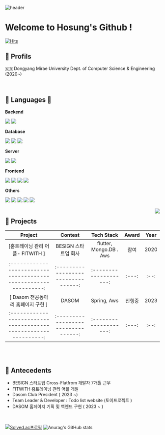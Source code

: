 ![header](https://capsule-render.vercel.app/api?type=waving&color=gradient&height=120&animation=fadeIn&section=footer&text=🚗🚘🚛&fontAlign=70)
# Welcome to Hosung's Github !     
             
[![Hits](https://hits.seeyoufarm.com/api/count/incr/badge.svg?url=https%3A%2F%2Fgithub.com%2Fgjbae1212%2Fhit-counter)](https://hits.seeyoufarm.com)
   

## 🐥 Profils
🇰🇷 Dongyang Mirae University Dept. of Computer Science & Engineering (2020~) <br/>
<br><br>   
    
## 🔨 Languages 🔨
<p><strong>Backend</strong></p>
<div>
    <img src="https://img.shields.io/badge/Java-007396?style=for-the-badge&logo=Java&logoColor=white"> 
    <img src="https://img.shields.io/badge/Spring Boot-6DB33F?style=for-the-badge&logo=spring boot&logoColor=white">
</div>
<!-- Database -->
<p><strong>Database</strong></p>
<div>
    <img src="https://img.shields.io/badge/oracle-F80000?style=for-the-badge&logo=oracle&logoColor=white"> 
    <img src="https://img.shields.io/badge/mysql-4479A1?style=for-the-badge&logo=mysql&logoColor=white"> 
    <img src="https://img.shields.io/badge/firebase-FFCA28?style=for-the-badge&logo=firebase&logoColor=white">
</div>
<!-- Server -->
<p><strong>Server</strong></p>
<div align="float:left">
    <img src="https://img.shields.io/badge/linux-FCC624?style=for-the-badge&logo=linux&logoColor=black"> 
    <img src="https://img.shields.io/badge/Amazon AWS-232F3E?style=for-the-badge&logo=amazon aws&logoColor=white"> 
</div>
<!-- Frontend -->
<p><strong>Frontend</strong></p>
<div>
    <img src="https://img.shields.io/badge/html5-E34F26?style=flat-square&logo=html5&logoColor=white"> 
    <img src="https://img.shields.io/badge/css-1572B6?style=flat-square&logo=css3&logoColor=white"> 
    <img src="https://img.shields.io/badge/javascript-F7DF1E?style=flat-square&logo=javascript&logoColor=black"> 
    <img src="https://img.shields.io/badge/Vue-4FC08D?style=for-the-badge&logo=Vue.js&logoColor=white">
</div>
<!-- Others -->
<p><strong>Others</strong></p>
<div>
    <img src="https://img.shields.io/badge/c-A8B9CC?style=flat-square&logo=c&logoColor=white">
    <img src="https://img.shields.io/badge/Kotlin-7F52FF?style=flat-square&logo=kotlin&logoColor=white">
    <img src="https://img.shields.io/badge/Andoid Studio-3DDC84?style=flat-square&logo=android studio&logoColor=white">
    <img src="https://img.shields.io/badge/python-3776AB?style=flat-square&logo=python&logoColor=white"> 
    <img src="https://img.shields.io/badge/flutter-02569B?style=flat-square&logo=flutter&logoColor=white"/>
</div>
<!-- Language Stats to the Right -->
<br>
<div style="float: right;">
    <img src="https://github-readme-stats.vercel.app/api/top-langs/?username=namhosung6023&layout=compact&theme=tokyonight" />
</div>




## 🌱 Projects

|                                              Project                                                         |               Contest                |       Tech Stack       | Award | Year |
| :-------------------------------------------------------------: | :---------------------------------: | :--------------------: | :---: | :--: |
|                        [홈트레이닝 관리 어플- FITWITH ]                                           |         BESIGN 스타트업 회사          |       flutter, Mongo.DB . Aws        | 참여  | 2020 |
| :-------------------------------------------------------------: | :---------------------------------: | :--------------------: | :---: | :--: |
|                        [  Dasom 전공동아리 홈페이지 구현  ]                                       |                  DASOM                      |      Spring, Aws                  | 진행중  | 2023 |
 :-------------------------------------------------------------: | :---------------------------------: | :--------------------: | :---: | :--: |
<br><br>

## 🌱 Antecedents

- BESIGN 스타트업 Cross-Flatfrom 개발자 7개월 근무
- FITWITH 홈트레이닝 관리 어플 개발 
- Dasom Club President ( 2023 ~) 
- Team Leader & Developer : Todo list website (토이프로젝트 )
- DASOM 홈페이지 기획 및 백엔드 구현  ( 2023 ~ ) 

<br><br>
[![Solved.ac프로필](http://mazassumnida.wtf/api/v2/generate_badge?boj=hosung6023)](https://solved.ac/hosung6023)
![Anurag's GitHub stats](https://github-readme-stats.vercel.app/api?username=namhosung6023&show_icons=true&theme=radical)



